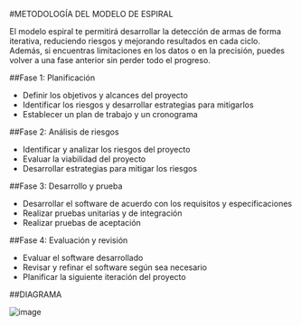 #METODOLOGÍA DEL MODELO DE ESPIRAL

El modelo espiral te permitirá desarrollar la detección de armas de forma iterativa, reduciendo riesgos y mejorando resultados en cada ciclo. Además, si encuentras limitaciones en los datos o en la precisión, puedes volver a una fase anterior sin perder todo el progreso.

##Fase 1: Planificación
- Definir los objetivos y alcances del proyecto
- Identificar los riesgos y desarrollar estrategias para mitigarlos
- Establecer un plan de trabajo y un cronograma

##Fase 2: Análisis de riesgos
- Identificar y analizar los riesgos del proyecto
- Evaluar la viabilidad del proyecto
- Desarrollar estrategias para mitigar los riesgos

##Fase 3: Desarrollo y prueba
- Desarrollar el software de acuerdo con los requisitos y especificaciones
- Realizar pruebas unitarias y de integración
- Realizar pruebas de aceptación

##Fase 4: Evaluación y revisión
- Evaluar el software desarrollado
- Revisar y refinar el software según sea necesario
- Planificar la siguiente iteración del proyecto
  
##DIAGRAMA

![image](https://github.com/user-attachments/assets/064283cc-7c13-4221-9771-a4433d4d5a06)
